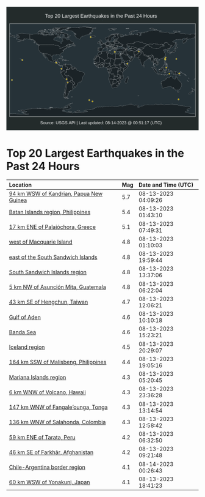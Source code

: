 ![Map](./map.png)

# Top 20 Largest Earthquakes in the Past 24 Hours

| Location | Mag | Date and Time (UTC) |
|:---|:---|:---|
| [94 km WSW of Kandrian, Papua New Guinea](https://earthquake.usgs.gov/earthquakes/eventpage/us6000kzmy) | 5.7 | 08-13-2023 04:09:26 |
| [Batan Islands region, Philippines](https://earthquake.usgs.gov/earthquakes/eventpage/us6000kzml) | 5.4 | 08-13-2023 01:43:10 |
| [17 km ENE of Palaióchora, Greece](https://earthquake.usgs.gov/earthquakes/eventpage/us6000kznp) | 5.1 | 08-13-2023 07:49:31 |
| [west of Macquarie Island](https://earthquake.usgs.gov/earthquakes/eventpage/us6000kzmj) | 4.8 | 08-13-2023 01:10:03 |
| [east of the South Sandwich Islands](https://earthquake.usgs.gov/earthquakes/eventpage/us6000kzr5) | 4.8 | 08-13-2023 19:59:44 |
| [South Sandwich Islands region](https://earthquake.usgs.gov/earthquakes/eventpage/us6000kzpw) | 4.8 | 08-13-2023 13:37:06 |
| [5 km NW of Asunción Mita, Guatemala](https://earthquake.usgs.gov/earthquakes/eventpage/us6000kzng) | 4.8 | 08-13-2023 06:22:04 |
| [43 km SE of Hengchun, Taiwan](https://earthquake.usgs.gov/earthquakes/eventpage/us6000kzpj) | 4.7 | 08-13-2023 12:06:21 |
| [Gulf of Aden](https://earthquake.usgs.gov/earthquakes/eventpage/us6000kzp2) | 4.6 | 08-13-2023 10:10:18 |
| [Banda Sea](https://earthquake.usgs.gov/earthquakes/eventpage/us6000kzq6) | 4.6 | 08-13-2023 15:23:21 |
| [Iceland region](https://earthquake.usgs.gov/earthquakes/eventpage/us6000kzr9) | 4.5 | 08-13-2023 20:29:07 |
| [164 km SSW of Malisbeng, Philippines](https://earthquake.usgs.gov/earthquakes/eventpage/us6000kzqw) | 4.4 | 08-13-2023 19:05:16 |
| [Mariana Islands region](https://earthquake.usgs.gov/earthquakes/eventpage/us6000kzn9) | 4.3 | 08-13-2023 05:20:45 |
| [6 km WNW of Volcano, Hawaii](https://earthquake.usgs.gov/earthquakes/eventpage/hv73524062) | 4.3 | 08-13-2023 23:36:28 |
| [147 km WNW of Fangale’ounga, Tonga](https://earthquake.usgs.gov/earthquakes/eventpage/us6000kzpt) | 4.3 | 08-13-2023 13:14:54 |
| [136 km WNW of Salahonda, Colombia](https://earthquake.usgs.gov/earthquakes/eventpage/us6000kzpp) | 4.3 | 08-13-2023 12:58:42 |
| [59 km ENE of Tarata, Peru](https://earthquake.usgs.gov/earthquakes/eventpage/us6000kznj) | 4.2 | 08-13-2023 06:32:50 |
| [46 km SE of Farkhār, Afghanistan](https://earthquake.usgs.gov/earthquakes/eventpage/us6000kzny) | 4.2 | 08-13-2023 09:21:48 |
| [Chile-Argentina border region](https://earthquake.usgs.gov/earthquakes/eventpage/us6000kzs7) | 4.1 | 08-14-2023 00:26:43 |
| [60 km WSW of Yonakuni, Japan](https://earthquake.usgs.gov/earthquakes/eventpage/us6000kzqv) | 4.1 | 08-13-2023 18:41:23 |
